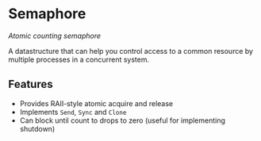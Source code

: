 # Semaphore

_Atomic counting semaphore_

A datastructure that can help you control access to a common resource by multiple processes in a concurrent system.

## Features

- Provides RAII-style atomic acquire and release
- Implements `Send`, `Sync` and `Clone`
- Can block until count to drops to zero (useful for implementing shutdown)
